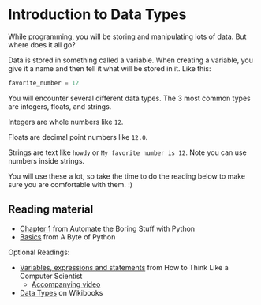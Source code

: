 # Introduction to Data Types

While programming, you will be storing and manipulating lots of data. But where does it all go?

Data is stored in something called a variable. When creating a variable, you give it a name and then tell it what will be stored in it. Like this:

```python
favorite_number = 12
```

You will encounter several different data types. The 3 most common types are integers, floats, and strings.

Integers are whole numbers like `12`.

Floats are decimal point numbers like `12.0`.

Strings are text like `howdy` or `My favorite number is 12`. Note you can use numbers inside strings.


You will use these a lot, so take the time to do the reading below to make sure you are comfortable with them. :)

## Reading material

* [Chapter 1](https://automatetheboringstuff.com/chapter1/) from Automate the Boring Stuff with Python
* [Basics](http://python.swaroopch.com/basics.html) from A Byte of Python

Optional Readings:
* [Variables, expressions and statements](http://openbookproject.net/thinkcs/python/english2e/ch02.html) from How to Think Like a Computer Scientist
	* [Accompanying video](http://interactivepython.org/runestone/static/thinkcspy/SimplePythonData/intro-VariablesExpressionsandStatements.html)
* [Data Types](https://en.wikibooks.org/wiki/Python_Programming/Data_Types) on Wikibooks
